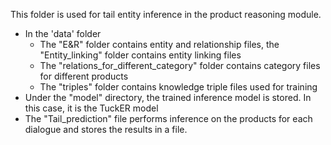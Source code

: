 This folder is used for tail entity inference in the product reasoning module. 
- In the 'data' folder
  - The "E&R" folder contains entity and relationship files, the "Entity_linking" folder contains entity linking files
  - The "relations_for_different_category" folder contains category files for different products
  - The "triples" folder contains knowledge triple files used for training
- Under the "model" directory, the trained inference model is stored. In this case, it is the TuckER model
- The "Tail_prediction" file performs inference on the products for each dialogue and stores the results in a file.
